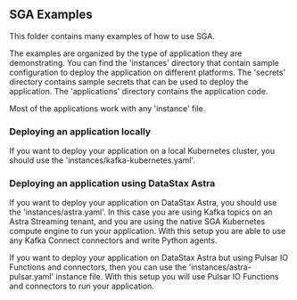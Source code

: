 ## SGA Examples

This folder contains many examples of how to use SGA.

The examples are organized by the type of application they are demonstrating.
You can find the 'instances' directory that contain sample configuration to deploy the application on different platforms.
The 'secrets' directory contains sample secrets that can be used to deploy the application.
The 'applications' directory contains the application code.

Most of the applications work with any 'instance' file.

### Deploying an application locally

If you want to deploy your application on a local Kubernetes cluster, you should use the 'instances/kafka-kubernetes.yaml'.


### Deploying an application using DataStax Astra

If you want to deploy your application on DataStax Astra, you should use the 'instances/astra.yaml'.
In this case you are using Kafka topics on an Astra Streaming tenant, and you are using the native SGA Kubernetes compute engine
to run your application.
With this setup you are able to use any Kafka Connect connectors and write Python agents.

If you want to deploy your application on DataStax Astra but using Pulsar IO Functions and connectors, then you 
can use the 'instances/astra-pulsar.yaml' instance file.
With this setup you will use Pulsar IO Functions and connectors to run your application.
